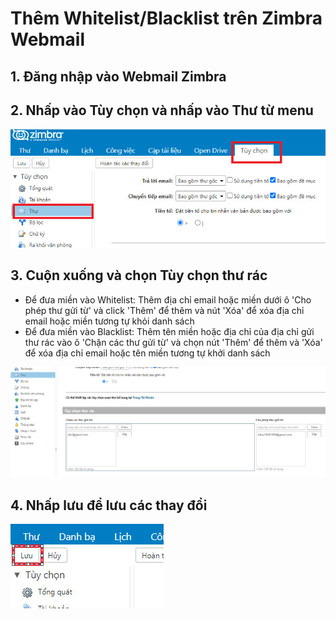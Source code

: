 # Thêm Whitelist/Blacklist trên Zimbra Webmail 
## 1. Đăng nhập vào Webmail Zimbra
## 2. Nhấp vào Tùy chọn và nhấp vào Thư từ menu

![](./images/wlsbls.png)

## 3. Cuộn xuống và chọn Tùy chọn thư rác
- Để đưa miền vào Whitelist: Thêm địa chỉ email hoặc miền dưới ô 'Cho phép thư gửi từ' và click 'Thêm' để thêm và nút 'Xóa' để xóa địa chỉ email hoặc miền tương tự khỏi danh sách
- Để đưa miền vào Blacklist: Thêm tên miền hoặc địa chỉ của địa chỉ gửi thư rác vào ô 'Chặn các thư gửi từ' và chọn nút 'Thêm' để thêm và 'Xóa' để xóa địa chỉ email hoặc tên miền tương tự khởi danh sách

![](./images/wlbl.png)

## 4. Nhấp lưu để lưu các thay đổi

![](./images/addwlbl.png)